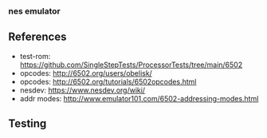 ### nes emulator


## References
- test-rom: https://github.com/SingleStepTests/ProcessorTests/tree/main/6502
- opcodes: http://6502.org/users/obelisk/
- opcodes: http://6502.org/tutorials/6502opcodes.html
- nesdev: https://www.nesdev.org/wiki/
- addr modes: http://www.emulator101.com/6502-addressing-modes.html

## Testing